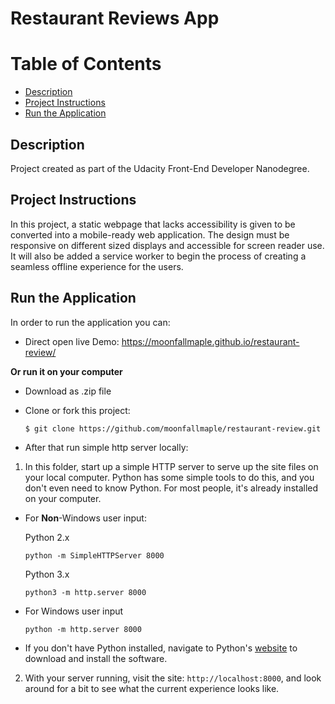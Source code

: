 
Restaurant Reviews App
===============================

# Table of Contents

* [Description](#description)
* [Project Instructions](#Project-Instructions)
* [Run the Application](#run-the-application)


## Description
Project created as part of the Udacity Front-End Developer Nanodegree.

## Project Instructions
In this project, a static webpage that lacks accessibility is given to be converted into a mobile-ready web application. The design must be responsive on different sized displays and accessible for screen reader use. It will also be added a service worker to begin the process of creating a seamless offline experience for the users.

## Run the Application

In order to run the application you can:

* Direct open live Demo: https://moonfallmaple.github.io/restaurant-review/

**Or run it on your computer**
* Download as .zip file
* Clone or fork this project:

    ```
    $ git clone https://github.com/moonfallmaple/restaurant-review.git
    ```
* After that run simple http server locally:

1. In this folder, start up a simple HTTP server to serve up the site files on your local computer. Python has some simple tools to do this, and you don't even need to know Python. For most people, it's already installed on your computer.

* For **Non**-Windows user input:

    Python 2.x
    ```
    python -m SimpleHTTPServer 8000
    ```

    Python 3.x
    ```
    python3 -m http.server 8000 
    ```

* For Windows user input 
    ```
    python -m http.server 8000 
    ```

* If you don't have Python installed, navigate to Python's [website](https://www.python.org/) to download and install the software.

2. With your server running, visit the site: `http://localhost:8000`, and look around for a bit to see what the current experience looks like.



